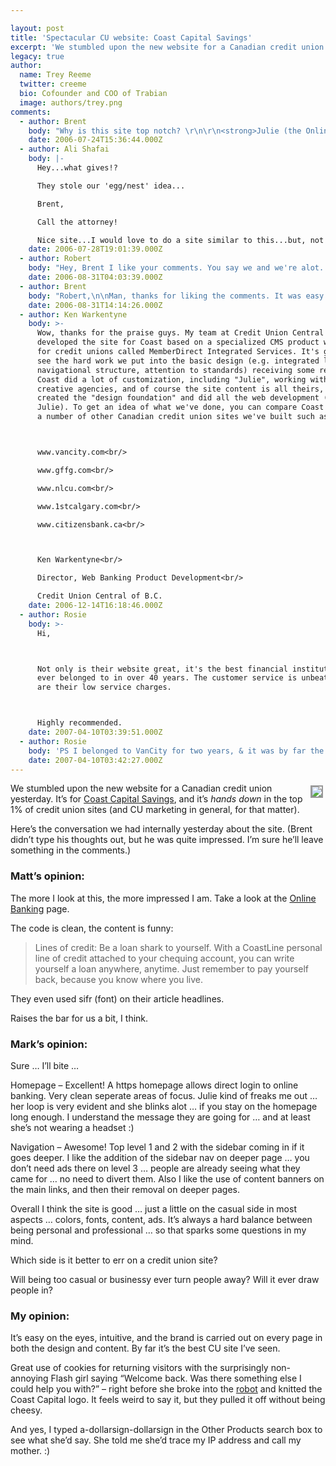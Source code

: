 ```yaml
---

layout: post
title: 'Spectacular CU website: Coast Capital Savings'
excerpt: 'We stumbled upon the new website for a Canadian credit union yesterday.  It&#8217;s for Coast Capital Savings, and it&#8217;s <em>hands down</em> in the top 1% of credit union sites.'
legacy: true
author:
  name: Trey Reeme
  twitter: creeme
  bio: Cofounder and COO of Trabian
  image: authors/trey.png
comments:
  - author: Brent
    body: "Why is this site top notch? \r\n\r\n<strong>Julie (the Online Greeter™) is engaging.</strong> This approach reminded me a less ridiculous <a href=\"http://www.subservientchicken.com/\">subserviant chicken</a>. Coast Capital has allowed their site to react with me on a two way street, and at more levels than their online banking and loan applications. I sat there for quite a while and typed in random words, some financial and some not, just to see what Julie would say and do. And each time the word was financially themed, I was unwittingly marketed, informed of what CCSCU could do for me. And I didn't mind at all. It was relevant - I asked for it for crying out loud.\r\n\r\nPlus, the fact that Trey typed a naughty word into a credit union site and got scolded is beautiful.\r\n\r\n<strong>The navigation is simple and intuitive.</strong> I love to see financial sites break their content into personal and business at the top level. It's definitely something we're learning to incorporate into our information architecture design. Any given user automatically nixes 50% of inapplicable content right off the bat. Plus it's much easier to look at and maneuver than a primary navigation of 10+ items. \r\n\r\n<strong>The <a href=\"https://www.coastcapitalsavings.com/Features/Launch/?mdi-campaign=PersonalSecCalloutNewSite\">\"new website\" page</a> makes the transition easy.</a></strong> It never fails that when we launch a new site, at least one person will write in complaining that we've pulled the ground out from under them. People are resistant to change, even if the change is a vast improvement. By including a <a href=\"https://www.coastcapitalsavings.com/Features/Launch/Tour/\">tour of the new site</a> and a <a href=\"https://www.coastcapitalsavings.com/Features/Launch/Website_FAQ/\">New Website FAQ</a> Coastal Capital keeps their members from feeling alienated and left behind. The best way to encourage use is educate and promote understanding.\r\n\r\n<strong>The site's copy is conversational.</strong> As you have probably seen, we're big advocates of marketing through conversation instead of plastic sales-speak. They joke around, which makes it easier to digest, but also hit their mark by communicating each message clearly.\r\n\r\nHow do they describe their rates? \"Here's what is will cost to get some money from us.\" How much more real and trustworthy is that than some inflated boast about having the best rates, followed by a series of cautionary compliance-driven asterisks? \r\n\r\n<br/><br/>...Man, I ended up saying a lot more about that site than I originally intended. I get excited about great work, alright?\r\n\r\n"
    date: 2006-07-24T15:36:44.000Z
  - author: Ali Shafai
    body: |-
      Hey...what gives!?

      They stole our 'egg/nest' idea...

      Brent,

      Call the attorney!

      Nice site...I would love to do a site similar to this...but, not sure if we can be this bold...
    date: 2006-07-28T19:01:39.000Z
  - author: Robert
    body: "Hey, Brent I like your comments. You say we and we're alot. Who is we? I have been studying what credit unions are doing with their marketing. What they are trying to do to stand out from the banks. I have been going to each site, which their are alot. Do you know of any good resource sites? I found one <a href=\"http://www.creditunionl.com\">http://www.creditunionl.com</a>, but they are still growing their site. It looks like they will have alot of good info, so I will check back with them later.\r\n\r\nAs for this site, I was suprised that a credit union put the toilet on their sales page for online accounts."
    date: 2006-08-31T04:03:39.000Z
  - author: Brent
    body: "Robert,\n\nMan, thanks for liking the comments. It was easy to get excited about \"CCS's site\":https://www.coastcapitalsavings.com/ because its so luscious. \n\nAnd by \"we,\" I meant \"Trabian\":http://www.trabian.com, the web-development alter-egos of the \"OpenSource CU team\":http://www.opensourcecu.com/pages/team. \n\nWhat kind of resources are you looking for? Check out our \"blogroll\":http://www.opensourcecu.com/pages/blogroll for a roster of credit union and credit union-minded blogs. And the \"NCUA\":http://www.ncua.gov database is always a good place to find specific credit union information.\n\nI absolutely love that they put a toilet on their online banking section. You can do your banking from the throne if you want to! That sir, is convenience to the extreme, and the -American- Canadian Way."
    date: 2006-08-31T14:14:26.000Z
  - author: Ken Warkentyne
    body: >-
      Wow, thanks for the praise guys. My team at Credit Union Central of B.C.
      developed the site for Coast based on a specialized CMS product we built
      for credit unions called MemberDirect Integrated Services. It's great to
      see the hard work we put into the basic design (e.g. integrated login,
      navigational structure, attention to standards) receiving some recognition.
      Coast did a lot of customization, including "Julie", working with their own
      creative agencies, and of course the site content is all theirs, but we
      created the "design foundation" and did all the web development (except
      Julie). To get an idea of what we've done, you can compare Coast with
      a number of other Canadian credit union sites we've built such as:



      www.vancity.com<br/>

      www.gffg.com<br/>

      www.nlcu.com<br/>

      www.1stcalgary.com<br/>

      www.citizensbank.ca<br/>



      Ken Warkentyne<br/>

      Director, Web Banking Product Development<br/>

      Credit Union Central of B.C.
    date: 2006-12-14T16:18:46.000Z
  - author: Rosie
    body: >-
      Hi,



      Not only is their website great, it's the best financial institution I've
      ever belonged to in over 40 years. The customer service is unbeatable, as
      are their low service charges.



      Highly recommended.
    date: 2007-04-10T03:39:51.000Z
  - author: Rosie
    body: 'PS I belonged to VanCity for two years, & it was by far the worst financial institution. Requests for customer service were repeatedly ignored, they messed with my accounts something terrible, they were reluctant to help when my credit card was phished. I was inundated with "surveys" they farmed out to phone solicitation companies. Vancity is a nightmare. I pulled two accounts & two credit cards, headed for VanCity. Before that HSBC was pretty good to me for 12 years.'
    date: 2007-04-10T03:42:27.000Z
---
```


<p><a href="https://www.coastcapitalsavings.com"><img src="http://cu.trabian.com/trabian/internalprojectsandmisccommunication/Coast_ss.jpg" style="float:right; border: 2px solid #999999; margin: 4px;"></a>We stumbled upon the new website for a Canadian credit union yesterday.  It&#8217;s for <a href="https://www.coastcapitalsavings.com/">Coast Capital Savings</a>, and it&#8217;s <em>hands down</em> in the top 1% of credit union sites (and CU marketing in general, for that matter).</p>
<p>Here&#8217;s the conversation we had internally yesterday about the site. (Brent didn&#8217;t type his thoughts out, but he was quite impressed.  I&#8217;m sure he&#8217;ll leave something in the comments.)</p>
<h3>Matt&#8217;s opinion:</h3>
<p>The more I look at this, the more impressed I am. Take a look at the <a href="https://www.coastcapitalsavings.com/Online_Banking/">Online Banking</a> page.</p>
<p>The code is clean, the content is funny:</p>
<blockquote>
<p>Lines of credit: Be a loan shark to yourself. With a CoastLine personal line of credit attached to your chequing account, you can write yourself a loan anywhere, anytime. Just remember to pay yourself back, because you know where you live.</p>
</blockquote>
<p>They even used sifr (font) on their article headlines.</p>
<p>Raises the bar for us a bit, I think.</p>
<h3>Mark&#8217;s opinion:</h3>
<p>Sure &#8230; I&#8217;ll bite &#8230;</p>
<p>Homepage &#8211; Excellent! A https homepage allows direct login to online banking. Very clean seperate areas of focus. Julie kind of freaks me out &#8230; her loop is very evident and she blinks alot &#8230; if you stay on the homepage long enough. I understand the message they are going for &#8230; and at least she’s not wearing a headset :)</p>
<p>Navigation &#8211; Awesome! Top level 1 and 2 with the sidebar coming in if it goes deeper. I like the addition of the sidebar nav on deeper page &#8230; you don&#8217;t need ads there on level 3 &#8230; people are already seeing what they came for &#8230; no need to divert them. Also I like the use of content banners on the main links, and then their removal on deeper pages.</p>
<p>Overall I think the site is good &#8230; just a little on the casual side in most aspects &#8230; colors, fonts, content, ads. It&#8217;s always a hard balance between being personal and professional &#8230; so that sparks some questions in my mind.</p>
<p>Which side is it better to err on a credit union site?</p>
<p>Will being too casual or businessy ever turn people away? Will it ever draw people in?</p>
<h3>My opinion:</h3>
<p>It&#8217;s easy on the eyes, intuitive, and the brand is carried out on every page in both the design and content.  By far it&#8217;s the best CU site I&#8217;ve seen.</p>
<p>Great use of cookies for returning visitors with the surprisingly non-annoying Flash girl saying &#8220;Welcome back.  Was there something else I could help you with?&#8221; &#8211; right before she broke into the <a href="http://en.wikipedia.org/wiki/The_robot">robot</a> and knitted the Coast Capital logo.  It feels weird to say it, but they pulled it off without being cheesy.</p>
<p>And yes, I typed a-dollarsign-dollarsign in the Other Products search box to see what she&#8217;d say.  She told me she&#8217;d trace my IP address and call my mother.  :)</p>
